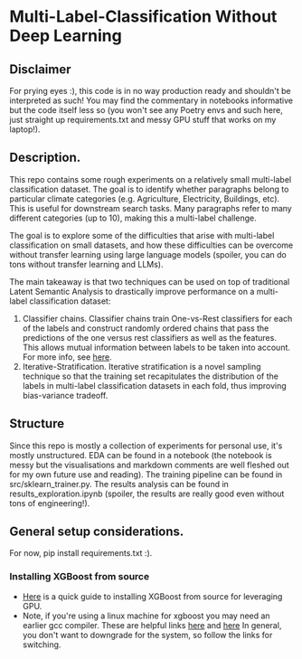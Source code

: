 # Multi-Label-Classification Without Deep Learning

## Disclaimer

For prying eyes :), this code is in no way production ready and shouldn't be interpreted as such! You may find the commentary in notebooks
informative but the code itself less so (you won't see any Poetry envs and such here, just straight up requirements.txt and messy GPU stuff that works on my laptop!).

## Description.
This repo contains some rough experiments on a relatively small multi-label classification dataset. The goal is to identify whether paragraphs belong to particular climate categories (e.g. Agriculture, Electricity, Buildings, etc). This is useful for downstream search tasks. Many paragraphs refer to many
different categories (up to 10), making this a multi-label challenge.

The goal is to explore some of the difficulties that arise
with multi-label classification on small datasets, and how these difficulties can be overcome without transfer learning using
large language models (spoiler, you can do tons without transfer learning and LLMs). 

The main takeaway is that two techniques can be used on top of traditional Latent Semantic Analysis to drastically improve performance on a multi-label classification dataset:

1. Classifier chains. Classifier chains train One-vs-Rest classifiers for each of the labels and construct randomly ordered chains that pass the predictions of
the one versus rest classifiers as well as the features. This allows mutual information between labels to be taken into account. For more info, see [here](https://scikit-learn.org/stable/auto_examples/multioutput/plot_classifier_chain_yeast.html).
2. Iterative-Stratification. Iterative stratification is a novel sampling technique so that the training set recapitulates the distribution of the labels in multi-label
classification datasets in each fold, thus improving bias-variance tradeoff.

## Structure

Since this repo is mostly a collection of experiments for personal use, it's mostly unstructured. EDA can be found in a notebook (the notebook is messy 
but the visualisations and markdown comments are well fleshed out for my own future use and reading). The training pipeline can be found in src/sklearn_trainer.py. The results analysis can be found in results_exploration.ipynb (spoiler, the results are really good even without tons of engineering!).

## General setup considerations.

For now, pip install requirements.txt :).

### Installing XGBoost from source

* [Here](https://xgboost.readthedocs.io/en/stable/build.html) is a quick guide to installing XGBoost from source for leveraging GPU.
* Note, if you're using a linux machine for xgboost you may need an earlier gcc compiler. These are helpful links [here](https://askubuntu.com/questions/1039856/downgrade-gnu-compilers-ubuntu-18-04) and [here](https://linuxconfig.org/how-to-switch-between-multiple-gcc-and-g-compiler-versions-on-ubuntu-20-04-lts-focal-fossa) In general, you don't want to downgrade for the system,
so follow the links for switching.



